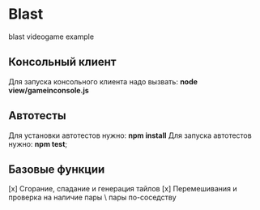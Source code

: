# Blast
blast videogame example

## Консольный клиент
Для запуска консольного клиента надо вызвать: **node view/gameinconsole.js**

## Автотесты
Для установки автотестов нужно: **npm install**
Для запуска автотестов нужно: **npm test**;

## Базовые функции
[x] Сгорание, спадание и генерация тайлов
[x] Перемешивания и проверка на наличие пары \ пары по-соседству
